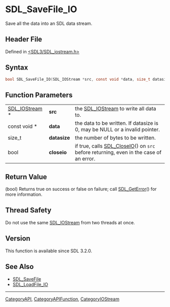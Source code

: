 # SDL_SaveFile_IO

Save all the data into an SDL data stream.

## Header File

Defined in [<SDL3/SDL_iostream.h>](https://github.com/libsdl-org/SDL/blob/main/include/SDL3/SDL_iostream.h)

## Syntax

```c
bool SDL_SaveFile_IO(SDL_IOStream *src, const void *data, size_t datasize, bool closeio);
```

## Function Parameters

|                                |              |                                                                                                      |
| ------------------------------ | ------------ | ---------------------------------------------------------------------------------------------------- |
| [SDL_IOStream](SDL_IOStream) * | **src**      | the [SDL_IOStream](SDL_IOStream) to write all data to.                                               |
| const void *                   | **data**     | the data to be written. If datasize is 0, may be NULL or a invalid pointer.                          |
| size_t                         | **datasize** | the number of bytes to be written.                                                                   |
| bool                           | **closeio**  | if true, calls [SDL_CloseIO](SDL_CloseIO)() on `src` before returning, even in the case of an error. |

## Return Value

(bool) Returns true on success or false on failure; call
[SDL_GetError](SDL_GetError)() for more information.

## Thread Safety

Do not use the same [SDL_IOStream](SDL_IOStream) from two threads at once.

## Version

This function is available since SDL 3.2.0.

## See Also

- [SDL_SaveFile](SDL_SaveFile)
- [SDL_LoadFile_IO](SDL_LoadFile_IO)

----
[CategoryAPI](CategoryAPI), [CategoryAPIFunction](CategoryAPIFunction), [CategoryIOStream](CategoryIOStream)

